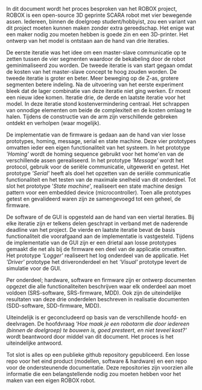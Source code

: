
In dit document wordt het proces besproken van het ROBOX project, ROBOX is een open-source 3D geprinte SCARA robot met vier bewegende assen. Iedereen, binnen de doelgroep student/hobbyist, zou een variant van dit project moeten kunnen maken zonder extra gereedschap. Het enige wat een maker nodig zou moeten hebben is goede zin en een 3D-printer. Het ontwerp van het model is ontstaan aan de hand van drie iteraties. 

De eerste iteratie was het idee om een master-slave communicatie op te zetten tussen de vier segmenten waardoor de bekabeling door de robot geminimaliseerd zou worden. De tweede iteratie is van start gegaan omdat de kosten van het master-slave concept te hoog zouden worden. De tweede iteratie is groter en beter. Meer beweging op de Z-as, grotere segmenten betere indeling. Na de uitvoering van het eerste experiment bleek dat de lager combinatie van deze iteratie niet ging werken. Er moest een nieuw idee komen. Iteratie drie, de derde en laatste iteratie voor het model. In deze iteratie stond kostenvermindering centraal. Het schrappen van onnodige elementen om beide de complexiteit en de kosten omlaag te halen. Tijdens de constructie van de arm zijn verschillende gebreken ontdekt en verholpen (waar mogelijk).

De implementatie van de firmware is gedaan aan de hand van vier losse prototypes, homing, message, serial en state machine. Deze vier prototypes omvatten ieder een eigen functionaliteit van het systeem. In het prototype *'Homing'* wordt de homing sequence gebruikt voor het home'en van de verschillende assen gerealiseerd. In het prototype *'Message'* wordt het protocol, gebruik voor de seriële communicatie, uitgewerkt en getest. Het prototype *'Serial'* heeft als doel het opzetten van de seriële communicatie functionaliteit en het testen van de maximale snelheid van dit onderdeel. Tot slot het prototype '*State machine*', realiseert een state machine design pattern voor een embedded device (microcontroller). Toen alle prototypes getest en gevalideerd waren zijn ze samengevoegd tot een geheel, de firmware.

De software of de GUI is opgesteld aan de hand van een viertal iteraties. Bij elke iteratie zijn er telkens delen geschrapt in verband met de naderende deadline van het project. De vierde en laatste iteratie bevat de basis functionaliteit die voorafgaand aan de implementatie is vastgesteld. Tijdens de implementatie van de GUI zijn er een drietal aan losse prototypes gemaakt die net als bij de firmware een deel van de applicatie omvatten. Het prototype *'Logger'* realiseert het log onderdeel van de applicatie. Het *'Driver'* prototype het driveronderdeel en het *'Visual'* prototype levert de simulatie voor de GUI.

Per onderdeel; hardware, software en firmware zijn er ontwerp documenten opgezet die alle functionaliteiten beschrijven waar elk onderdeel aan moet voldoen (SRS-software, SRS-firmware, MDD). Ook zijn de uiteindelijke resultaten van deze drie onderdelen beschreven in realisatie documenten (SDD-software, SDD-firmware, MDD).

Uiteindelijk is er geconcludeerd op basis van de verschillende hoofd- en deelvragen. De hoofdvraag *'Hoe maak je een robotarm die door iedereen (binnen de doelgroep) te bouwen is, goed presteert, en niet teveel kost?'* wordt beantwoord door middel van dit document. Het proces is het uiteindelijke antwoord.

Tot slot is alles op een publieke github repository gepubliceerd. Een losse repo voor het eind product (modellen, software & hardware) en een repo voor de ondersteunende documentatie. Deze repositories zijn voorzien alle informatie die een belangstellende nodig zou moeten hebben voor het maken van een eigen ROBOX robot.